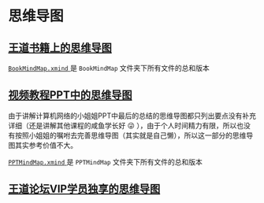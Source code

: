 # 思维导图

## [王道书籍上的思维导图](BookMindMap)
 [ `BookMindMap.xmind` ](BookMindMap.xmind) 是 `BookMindMap` 文件夹下所有文件的总和版本
## [视频教程PPT中的思维导图](PPTMindMap)
由于讲解计算机网络的小姐姐PPT中最后的总结的思维导图都只列出要点没有补充详细（还是讲解其他课程的咸鱼学长好 😜 ），由于个人时间精力有限，所以也没有按照小姐姐的嘱咐去完善思维导图（其实就是自己懒），所以这一部分的思维导图其实参考价值不大。

[ `PPTMindMap.xmind` ](PPTMindMap.xmind) 是 `PPTMindMap` 文件夹下所有文件的总和版本
## [王道论坛VIP学员独享的思维导图](CSKaoYanVIPMindMap)